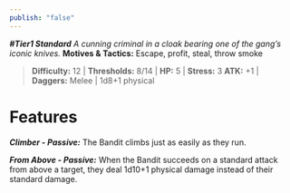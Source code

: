 ```yaml
---
publish: "false"
---
```

***#Tier1 Standard***
*A cunning criminal in a cloak bearing one of the gang’s iconic knives.*
**Motives & Tactics:** Escape, profit, steal, throw smoke

> **Difficulty:** 12 | **Thresholds:** 8/14 | **HP:** 5 | **Stress:** 3
> **ATK:** +1 | **Daggers:** Melee | 1d8+1 physical

# Features

***Climber - Passive:*** The Bandit climbs just as easily as they run.

***From Above - Passive:*** When the Bandit succeeds on a standard attack from above a target, they deal 1d10+1 physical damage instead of their standard damage.
